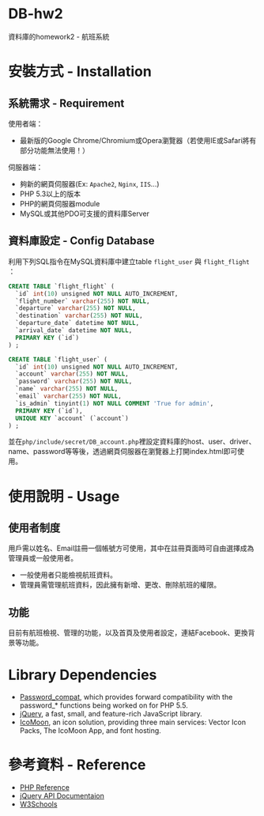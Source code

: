 DB-hw2
======

資料庫的homework2 - 航班系統

安裝方式 - Installation
=======================

系統需求 - Requirement
----------------------

使用者端：
- 最新版的Google Chrome/Chromium或Opera瀏覽器（若使用IE或Safari將有部分功能無法使用！）

伺服器端：
- 夠新的網頁伺服器(Ex: `Apache2`, `Nginx`, `IIS`...)
- PHP 5.3以上的版本
- PHP的網頁伺服器module
- MySQL或其他PDO可支援的資料庫Server

資料庫設定 - Config Database
----------------------------

利用下列SQL指令在MySQL資料庫中建立table `flight_user` 與 `flight_flight` ：
```SQL
CREATE TABLE `flight_flight` (
  `id` int(10) unsigned NOT NULL AUTO_INCREMENT,
  `flight_number` varchar(255) NOT NULL,
  `departure` varchar(255) NOT NULL,
  `destination` varchar(255) NOT NULL,
  `departure_date` datetime NOT NULL,
  `arrival_date` datetime NOT NULL,
  PRIMARY KEY (`id`)
) ;

CREATE TABLE `flight_user` (
  `id` int(10) unsigned NOT NULL AUTO_INCREMENT,
  `account` varchar(255) NOT NULL,
  `password` varchar(255) NOT NULL,
  `name` varchar(255) NOT NULL,
  `email` varchar(255) NOT NULL,
  `is_admin` tinyint(1) NOT NULL COMMENT 'True for admin',
  PRIMARY KEY (`id`),
  UNIQUE KEY `account` (`account`)
) ;
```
並在`php/include/secret/DB_account.php`裡設定資料庫的host、user、driver、name、password等等後，透過網頁伺服器在瀏覽器上打開index.html即可使用。

使用說明 - Usage
================

使用者制度
----------

用戶需以姓名、Email註冊一個帳號方可使用，其中在註冊頁面時可自由選擇成為管理員或一般使用者。
- 一般使用者只能檢視航班資料。
- 管理員需管理航班資料，因此擁有新增、更改、刪除航班的權限。

功能
----

目前有航班檢視、管理的功能，以及首頁及使用者設定，連結Facebook、更換背景等功能。

Library Dependencies
====================

- [Password_compat](https://github.com/ircmaxell/password_compat), which provides forward compatibility with the password_* functions being worked on for PHP 5.5.
- [jQuery](http://jquery.com/), a fast, small, and feature-rich JavaScript library.
- [IcoMoon](http://icomoon.io/), an icon solution, providing three main services: Vector Icon Packs, The IcoMoon App, and font hosting.
 
參考資料 - Reference
====================

- [PHP Reference](http://www.php.net/manual/en/funcref.php)
- [jQuery API Documentaion](http://api.jquery.com/)
- [W3Schools](http://www.w3schools.com/)
